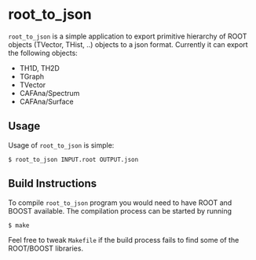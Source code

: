 # root_to_json

`root_to_json` is a simple application to export primitive hierarchy of ROOT
objects (TVector, THist, ..) objects to a json format. Currently it can export
the following objects:
  - TH1D, TH2D
  - TGraph
  - TVector
  - CAFAna/Spectrum
  - CAFAna/Surface


## Usage

Usage of `root_to_json` is simple:

```
$ root_to_json INPUT.root OUTPUT.json
```


## Build Instructions

To compile `root_to_json` program you would need to have ROOT and BOOST
available. The compilation process can be started by running

```
$ make
```

Feel free to tweak `Makefile` if the build process fails to find some of the
ROOT/BOOST libraries.


